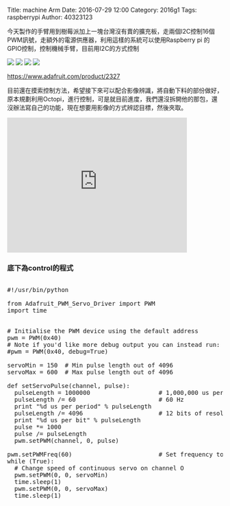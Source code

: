 Title: machine Arm
Date: 2016-07-29 12:00
Category: 2016g1
Tags: raspberrypi
Author: 40323123


<!-- PELICAN_END_SUMMARY -->

今天製作的手臂用到樹莓派加上一塊台灣沒有賣的擴充板，走兩個I2C控制16個PWM訊號，走額外的電源供應器，利用這樣的系統可以使用Raspberry pi 的GPIO控制，控制機械手臂，目前用I2C的方式控制

<img src="http://i.imgur.com/FujdPML.jpg">

<img src="http://i.imgur.com/j44R9HO.jpg">

<img src="https://cdn-learn.adafruit.com/assets/assets/000/022/063/original/raspberry_pi_topdown.jpg?1420235676">

<img src="http://i.imgur.com/5yIBBCd.jpg">

https://www.adafruit.com/product/2327

目前還在摸索控制方法，希望接下來可以配合影像辨識，將自動下料的部份做好，原本規劃利用Octopi，進行控制，可是就目前進度，我們還沒拆開他的那包，還沒辦法寫自己的功能，現在想要用影像的方式辨認目標，然後夾取。


<iframe width="420" height="315" src="https://www.youtube.com/embed/dc3XOIvRjto" frameborder="0" allowfullscreen></iframe>

<h3>底下為control的程式</h3>

<pre class="brush: python">

#!/usr/bin/python

from Adafruit_PWM_Servo_Driver import PWM
import time


# Initialise the PWM device using the default address
pwm = PWM(0x40)
# Note if you'd like more debug output you can instead run:
#pwm = PWM(0x40, debug=True)

servoMin = 150  # Min pulse length out of 4096
servoMax = 600  # Max pulse length out of 4096

def setServoPulse(channel, pulse):
  pulseLength = 1000000                   # 1,000,000 us per second
  pulseLength /= 60                       # 60 Hz
  print "%d us per period" % pulseLength
  pulseLength /= 4096                     # 12 bits of resolution
  print "%d us per bit" % pulseLength
  pulse *= 1000
  pulse /= pulseLength
  pwm.setPWM(channel, 0, pulse)

pwm.setPWMFreq(60)                        # Set frequency to 60 Hz
while (True):
  # Change speed of continuous servo on channel O
  pwm.setPWM(0, 0, servoMin)
  time.sleep(1)
  pwm.setPWM(0, 0, servoMax)
  time.sleep(1)
</pre>

